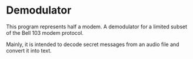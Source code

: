 # Demodulator
This program represents half a modem. A demodulator for a limited subset of the Bell 103 modem protocol. 

Mainly, it is intended to decode secret messages from an audio file and convert it into text.
